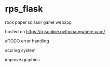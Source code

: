 # rps_flask
rock paper scissor game webapp

hosted on https://rpsonline.pythonanywhere.com/

#TODO
error handling

scoring system

improve graphics

